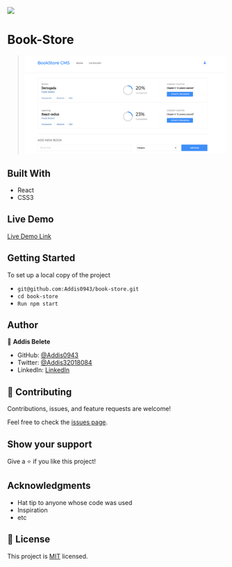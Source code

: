 ![](https://img.shields.io/badge/Microverse-blueviolet)

# Book-Store

> ![screenshot](Assets/App1.png)

## Built With

- React
- CSS3

## Live Demo

[Live Demo Link](https://addis-bookstore.herokuapp.com)

## Getting Started

To set up a local copy of the project

- `git@github.com:Addis0943/book-store.git`
- `cd book-store`
- `Run npm start`

## Author

👤 **Addis Belete**

- GitHub: [@Addis0943](https://github.com/Addis0943)
- Twitter: [@Addis32018084](https://twitter.com/Addis32018084)
- LinkedIn: [LinkedIn](https://www.linkedin.com/in/addis-belete-134b98191/)

## 🤝 Contributing

Contributions, issues, and feature requests are welcome!

Feel free to check the [issues page](../../issues/).

## Show your support

Give a ⭐️ if you like this project!

## Acknowledgments

- Hat tip to anyone whose code was used
- Inspiration
- etc

## 📝 License

This project is [MIT](./MIT.md) licensed.

